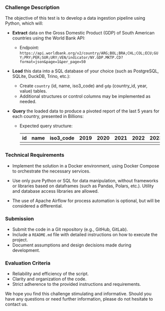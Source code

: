 ### Challenge Description

The objective of this test is to develop a data ingestion pipeline using Python, which will:

- **Extract** data on the Gross Domestic Product (GDP) of South American countries using the World Bank API:

  - Endpoint: `https://api.worldbank.org/v2/country/ARG;BOL;BRA;CHL;COL;ECU;GUY;PRY;PER;SUR;URY;VEN/indicator/NY.GDP.MKTP.CD?format=json&page=1&per_page=50`

- **Load** this data into a SQL database of your choice (such as PostgreSQL, SQLite, DuckDB, Trino, etc.):

  - Create `country` (id, name, iso3_code) and `gdp` (country_id, year, value) tables.
  - Additional structures or control columns may be implemented as needed.

- **Query** the loaded data to produce a pivoted report of the last 5 years for each country, presented in Billions:

  - Expected query structure:

    | id   | name | iso3_code | 2019 | 2020 | 2021 | 2022 | 2023 |
    | ---- | ---- | --------- | ---- | ---- | ---- | ---- | ---- |
    |      |      |           |      |      |      |      |      |

### Technical Requirements

- Implement the solution in a Docker environment, using Docker Compose to orchestrate the necessary services.

- Use only pure Python or SQL for data manipulation, without frameworks or libraries based on dataframes (such as Pandas, Polars, etc.). Utility and database access libraries are allowed.

- The use of Apache Airflow for process automation is optional, but will be considered a differential.

### Submission

- Submit the code in a Git repository (e.g., GitHub, GitLab).
- Include a `README.md` file with detailed instructions on how to execute the project.
- Document assumptions and design decisions made during development.

### Evaluation Criteria

- Reliability and efficiency of the script.
- Clarity and organization of the code.
- Strict adherence to the provided instructions and requirements.

We hope you find this challenge stimulating and informative. Should you have any questions or need further information, please do not hesitate to contact us.
